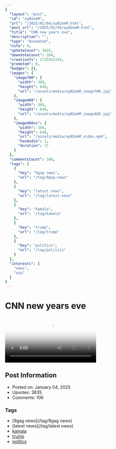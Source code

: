 ```yaml
---
{
  "layout": "post",
  "id": "ayN2emM",
  "url": "/2025/01/04/ayN2emM.html",
  "post_url": "/2025/01/04/ayN2emM.html",
  "title": "CNN new years eve",
  "description": "",
  "type": "Animated",
  "nsfw": 0,
  "upVoteCount": 3835,
  "downVoteCount": 204,
  "creationTs": 1735932156,
  "promoted": 0,
  "badges": [],
  "images": {
    "image700": {
      "width": 360,
      "height": 640,
      "url": "/assets/media/ayN2emM_image700.jpg"
    },
    "image460": {
      "width": 360,
      "height": 640,
      "url": "/assets/media/ayN2emM_image460.jpg"
    },
    "image460sv": {
      "width": 360,
      "height": 640,
      "url": "/assets/media/ayN2emM_video.mp4",
      "hasAudio": 1,
      "duration": 17
    }
  },
  "commentsCount": 106,
  "tags": [
    {
      "key": "9gag news",
      "url": "/tag/9gag-news"
    },
    {
      "key": "latest news",
      "url": "/tag/latest-news"
    },
    {
      "key": "kamala",
      "url": "/tag/kamala"
    },
    {
      "key": "trump",
      "url": "/tag/trump"
    },
    {
      "key": "politics",
      "url": "/tag/politics"
    }
  ],
  "interests": [
    "news",
    "usa"
  ]
}
---
```


# CNN new years eve

<video controls playsinline loop poster="/assets/media/ayN2emM_image460.jpg">
  <source src="/assets/media/ayN2emM_video.mp4" type="video/mp4">
  Your browser does not support the video tag.
</video>

## Post Information

- Posted on: January 04, 2025
- Upvotes: 3835
- Comments: 106

### Tags

- [9gag news](/tag/9gag news)
- [latest news](/tag/latest news)
- [kamala](/tag/kamala)
- [trump](/tag/trump)
- [politics](/tag/politics)
